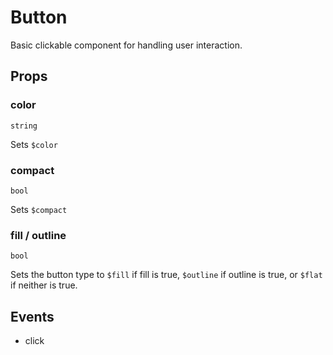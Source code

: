 # Button
Basic clickable component for handling user interaction.

## Props

### color
`string`

Sets `$color`

### compact
`bool`

Sets `$compact`

### fill / outline
`bool`

Sets the button type to `$fill` if fill is true, `$outline` if outline
is true, or `$flat` if neither is true.

## Events
- click
